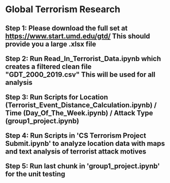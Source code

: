 <h1>Global Terrorism Research <h2>

Step 1: Please download the full set at https://www.start.umd.edu/gtd/ This should provide you a large .xlsx file

Step 2: Run Read_In_Terrorist_Data.ipynb which creates a filtered clean file "GDT_2000_2019.csv" This will be used for all analysis

Step 3: Run Scripts for Location (Terrorist_Event_Distance_Calculation.ipynb) / Time (Day_Of_The_Week.ipynb) / Attack Type (group1_project.ipynb)

Step 4: Run Scripts in 'CS Terrorism Project Submit.ipynb' to analyze location data with maps and text analysis of terrorist attack motives 

Step 5: Run last chunk in 'group1_project.ipynb' for the unit testing
